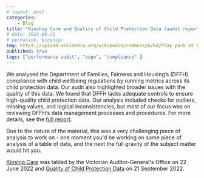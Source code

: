 ```yaml
---
# layout: post
categories:
    - Blog
title: "Kinship Care and Quality of Child Protection Data (audit report)"
# date: 2022-09-21
# permalink: kinship/
img: https://upload.wikimedia.org/wikipedia/commons/6/6d/Play_park_at_Elie_Holiday_Park_-_geograph.org.uk_-_6112598.jpg
published: true
tags: ["performance audit", "vago", "compliance" ]
---
```


We analysed the Department of Families, Fairness and Housing’s (DFFH) compliance with child wellbeing regulations by running metrics across its child protection data. Our audit also highlighted broader issues with the quality of this data. We found that DFFH lacks adequate controls to ensure high-quality child protection data. Our analysis included checks for outliers, missing values, and logical inconsistencies, but most of our focus was on reviewing DFFH’s data management processes and procedures. For more details, see the [full report](https://www.audit.vic.gov.au/report/kinship-care).

Due to the nature of the material, this was a very challenging piece of analysis to work on - one moment you'd be working on some piece of analysis of a table of data, and the next the full gravity of the subject matter would hit you.

[Kinship Care](https://www.audit.vic.gov.au/report/kinship-care) was tabled by the Victorian Auditor-General's Office on 22 June 2022 and [Quality of Child Protection Data](https://www.audit.vic.gov.au/report/quality-child-protection-data) on 21 September 2022.

